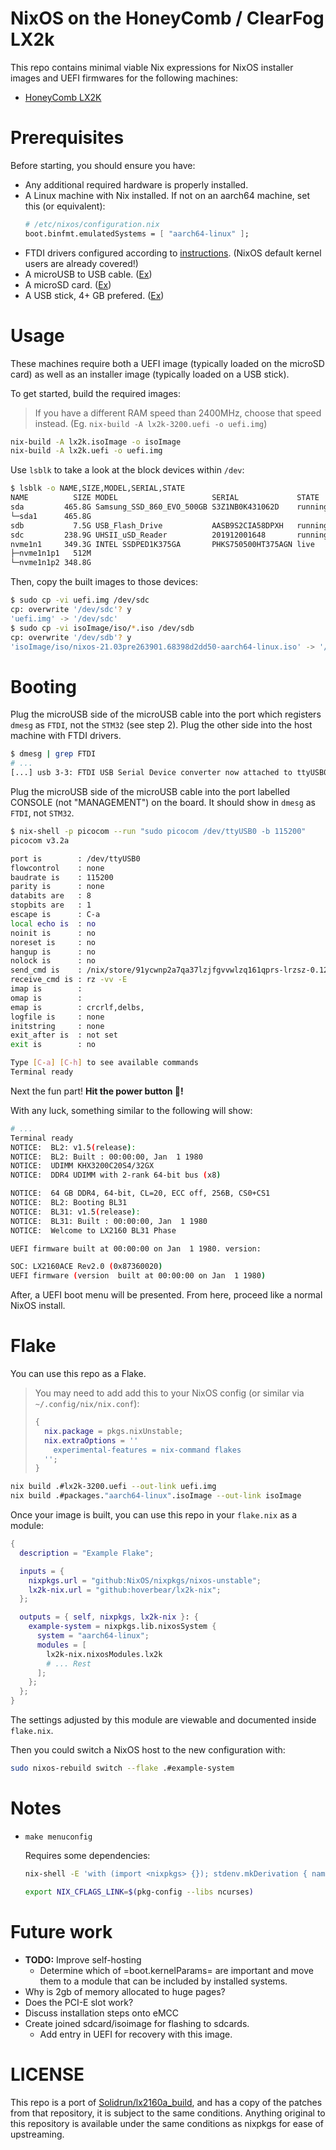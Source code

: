 # NixOS on the HoneyComb / ClearFog LX2k

This repo contains minimal viable Nix expressions for NixOS installer images and UEFI
firmwares for the following machines:

* [HoneyComb LX2K][lx2k-store]

# Prerequisites

Before starting, you should ensure you have:

* Any additional required hardware is properly installed.
* A Linux machine with Nix installed.
  If not on an aarch64 machine, set this (or equivalent): 
  ```nix
  # /etc/nixos/configuration.nix
  boot.binfmt.emulatedSystems = [ "aarch64-linux" ];
  ```
* FTDI drivers configured according to [instructions](https://developer.solid-run.com/knowledge-base/serial-connection/).
  (NixOS default kernel users are already covered!)
* A microUSB to USB cable. ([Ex][parts-microusb-to-usb-cable-ex])
* A microSD card. ([Ex][parts-microsd-card-ex])
* A USB stick, 4+ GB prefered. ([Ex][parts-usb-stick-ex])

# Usage

These machines require both a UEFI image (typically loaded on the microSD card) as well as an
installer image (typically loaded on a USB stick).

To get started, build the required images:

> If you have a different RAM speed than 2400MHz, choose that speed instead.
> (Eg. `nix-build -A lx2k-3200.uefi -o uefi.img`)

```bash
nix-build -A lx2k.isoImage -o isoImage
nix-build -A lx2k.uefi -o uefi.img
```

Use `lsblk` to take a look at the block devices within `/dev`:

```bash
$ lsblk -o NAME,SIZE,MODEL,SERIAL,STATE
NAME          SIZE MODEL                     SERIAL             STATE
sda         465.8G Samsung_SSD_860_EVO_500GB S3Z1NB0K431062D    running
└─sda1      465.8G                                              
sdb           7.5G USB_Flash_Drive           AASB9S2CIA58DPXH   running # <-- USB Stick
sdc         238.9G UHSII_uSD_Reader          201912001648       running # <-- microSD card
nvme1n1     349.3G INTEL SSDPED1K375GA       PHKS750500HT375AGN live
├─nvme1n1p1   512M                                              
└─nvme1n1p2 348.8G                                                                                          
```

Then, copy the built images to those devices:

```bash
$ sudo cp -vi uefi.img /dev/sdc
cp: overwrite '/dev/sdc'? y
'uefi.img' -> '/dev/sdc'
$ sudo cp -vi isoImage/iso/*.iso /dev/sdb
cp: overwrite '/dev/sdb'? y
'isoImage/iso/nixos-21.03pre263901.68398d2dd50-aarch64-linux.iso' -> '/dev/sdb'
```

# Booting

Plug the microUSB side of the microUSB cable into the port which registers `dmesg` as `FTDI`, not the `STM32`
(see step 2). Plug the other side into the host machine with FTDI drivers.

```bash
$ dmesg | grep FTDI
# ...
[...] usb 3-3: FTDI USB Serial Device converter now attached to ttyUSB0
```

Plug the microUSB side of the microUSB cable into the port labelled CONSOLE (not 
"MANAGEMENT") on the board. It should show in `dmesg` as `FTDI`, not `STM32`.

```bash
$ nix-shell -p picocom --run "sudo picocom /dev/ttyUSB0 -b 115200"
picocom v3.2a

port is        : /dev/ttyUSB0
flowcontrol    : none
baudrate is    : 115200
parity is      : none
databits are   : 8
stopbits are   : 1
escape is      : C-a
local echo is  : no
noinit is      : no
noreset is     : no
hangup is      : no
nolock is      : no
send_cmd is    : /nix/store/91ycwnp2a7qa37lzjfgvvwlzq161qprs-lrzsz-0.12.20/bin/sz -vv
receive_cmd is : rz -vv -E
imap is        : 
omap is        : 
emap is        : crcrlf,delbs,
logfile is     : none
initstring     : none
exit_after is  : not set
exit is        : no

Type [C-a] [C-h] to see available commands
Terminal ready

```

Next the fun part! **Hit the power button 🚀!**

With any luck, something similar to the following will show:

```bash
# ...
Terminal ready
NOTICE:  BL2: v1.5(release):
NOTICE:  BL2: Built : 00:00:00, Jan  1 1980
NOTICE:  UDIMM KHX3200C20S4/32GX 
NOTICE:  DDR4 UDIMM with 2-rank 64-bit bus (x8)

NOTICE:  64 GB DDR4, 64-bit, CL=20, ECC off, 256B, CS0+CS1
NOTICE:  BL2: Booting BL31
NOTICE:  BL31: v1.5(release):
NOTICE:  BL31: Built : 00:00:00, Jan  1 1980
NOTICE:  Welcome to LX2160 BL31 Phase

UEFI firmware built at 00:00:00 on Jan  1 1980. version:

SOC: LX2160ACE Rev2.0 (0x87360020)
UEFI firmware (version  built at 00:00:00 on Jan  1 1980)
```

After, a UEFI boot menu will be presented. From here, proceed like a normal NixOS install.

# Flake

You can use this repo as a Flake.

> You may need to add add this to your NixOS config (or similar via `~/.config/nix/nix.conf`):
>
> ```nix
> {
>   nix.package = pkgs.nixUnstable;
>   nix.extraOptions = ''
>     experimental-features = nix-command flakes
>   '';
> }
> ```

```bash
nix build .#lx2k-3200.uefi --out-link uefi.img
nix build .#packages."aarch64-linux".isoImage --out-link isoImage
```

Once your image is built, you can use this repo in your `flake.nix` as a module:

```nix
{
  description = "Example Flake";

  inputs = {
    nixpkgs.url = "github:NixOS/nixpkgs/nixos-unstable";
    lx2k-nix.url = "github:hoverbear/lx2k-nix";
  };

  outputs = { self, nixpkgs, lx2k-nix }: {
    example-system = nixpkgs.lib.nixosSystem {
      system = "aarch64-linux";
      modules = [
        lx2k-nix.nixosModules.lx2k
        # ... Rest
      ];
    };
  };
}
```

The settings adjusted by this module are viewable and documented inside `flake.nix`.

Then you could switch a NixOS host to the new configuration with:

```bash
sudo nixos-rebuild switch --flake .#example-system
```

# Notes

* `make menuconfig`

  Requires some dependencies:

  ```bash
  nix-shell -E 'with (import <nixpkgs> {}); stdenv.mkDerivation { name = "fake"; nativeBuildInputs = [ ncurses pkgconfig bison flex ]; }'

  export NIX_CFLAGS_LINK=$(pkg-config --libs ncurses)
  ```
# Future work

* **TODO:** Improve self-hosting
  + Determine which of =boot.kernelParams= are important and move them to
    a module that can be included by installed systems.
* Why is 2gb of memory allocated to huge pages?
* Does the PCI-E slot work?
* Discuss installation steps onto eMCC
* Create joined sdcard/isoimage for flashing to sdcards.
  + Add entry in UEFI for recovery with this image.

# LICENSE

This repo is a port of [Solidrun/lx2160a_build][github-solidRun-lx2160a_build], and has a copy of
the patches from that repository, it is subject to the same conditions. Anything original to this
repository is available under the same conditions as nixpkgs for ease of upstreaming.

[github-solidRun-lx2160a_build]: https://github.com/SolidRun/lx2160a_build
[lx2k-store]: https://shop.solid-run.com/product/SRLX216S00D00GE064H08CH/
[parts-microusb-to-usb-cable-ex]: https://www.memoryexpress.com/Products/MX30019
[parts-microsd-card-ex]: https://shop.solid-run.com/product/MSD016B/
[parts-usb-stick-ex]: https://www.memoryexpress.com/Products/MX64592
